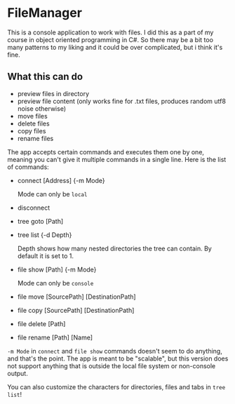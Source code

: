 # FileManager

This is a console application to work with files. I did this as a part of my course in object oriented programming in C#. So there may be a bit too many patterns to my liking and it could be over complicated, but i think it's fine.

## What this can do

* preview files in directory
* preview file content (only works fine for .txt files, produces random utf8 noise otherwise)
* move files
* delete files
* copy files
* rename files

The app accepts certain commands and executes them one by one, meaning you can't give it multiple commands in a single line.
Here is the list of commands:
* connect [Address] {-m Mode}

  Mode can only be `local`
* disconnect
* tree goto [Path]
* tree list {-d Depth}

  Depth shows how many nested directories the tree can contain. By default it is set to 1.
* file show [Path] {-m Mode}

  Mode can only be `console`
* file move [SourcePath] [DestinationPath]
* file copy [SourcePath] [DestinationPath]
* file delete [Path]
* file rename [Path] [Name]

`-m Mode` in `connect` and `file show` commands doesn't seem to do anything, and that's the point. The app is meant to be "scalable", but this version does not support anything that is outside the local file system or non-console output.  

You can also customize the characters for directories, files and tabs in `tree list`!
